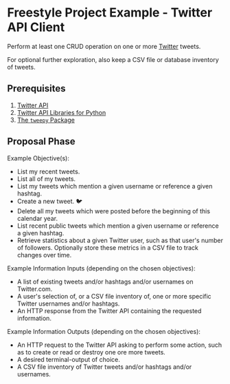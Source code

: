 # Freestyle Project Example - Twitter API Client

Perform at least one CRUD operation on one or more [Twitter](https://twitter.com/) tweets.

For optional further exploration, also keep a CSV file or database inventory of tweets.

## Prerequisites

  1. [Twitter API](https://dev.twitter.com/rest/public)
  1. [Twitter API Libraries for Python](https://dev.twitter.com/resources/twitter-libraries#python)
  1. [The `tweepy` Package](/notes/programming-languages/python/packages/tweepy.md)

## Proposal Phase

Example Objective(s):

  + List my recent tweets.
  + List all of my tweets.
  + List my tweets which mention a given username or reference a given hashtag.
  + Create a new tweet. :bird:
  + Delete all my tweets which were posted before the beginning of this calendar year.
  + List recent public tweets which mention a given username or reference a given hashtag.
  + Retrieve statistics about a given Twitter user, such as that user's number of followers. Optionally store these metrics in a CSV file to track changes over time.

Example Information Inputs (depending on the chosen objectives):

  + A list of existing tweets and/or hashtags and/or usernames on Twitter.com.
  + A user's selection of, or a CSV file inventory of, one or more specific Twitter usernames and/or hashtags.
  + An HTTP response from the Twitter API containing the requested information.

Example Information Outputs (depending on the chosen objectives):

  + An HTTP request to the Twitter API asking to perform some action, such as to create or read or destroy one ore more tweets.
  + A desired terminal-output of choice.
  + A CSV file inventory of Twitter tweets and/or hashtags and/or usernames.
